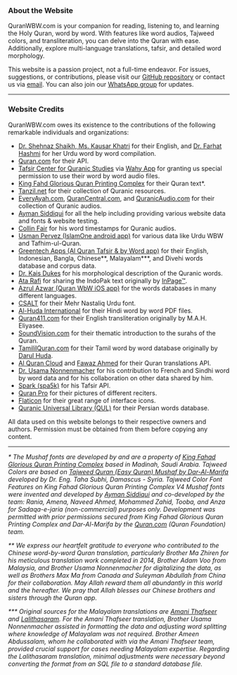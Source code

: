 ### About the Website

QuranWBW.com is your companion for reading, listening to, and learning the Holy Quran, word by word. With features like word audios, Tajweed colors, and transliteration, you can delve into the Quran with ease. Additionally, explore multi-language translations, tafsir, and detailed word morphology.

This website is a passion project, not a full-time endeavor. For issues, suggestions, or contributions, please visit our [GitHub repository](https://github.com/marwan/quranwbw) or contact us via [email](mailto:quranwbw@gmail.com). You can also join our [WhatsApp group](https://chat.whatsapp.com/CtrbWUB4GTyDdZWXWujVSl) for updates.

---

### Website Credits

QuranWBW.com owes its existence to the contributions of the following remarkable individuals and organizations:

- [Dr. Shehnaz Shaikh, Ms. Kausar Khatri](http://emuslim.com/Quran/Translation_English.asp) for their English, and [Dr. Farhat Hashmi](https://www.farhathashmi.com) for her Urdu word by word compilation.
- [Quran.com](https://quran.com) for their API.
- [Tafsir Center for Quranic Studies](https://tafsir.net/) via [Wahy App](https://web.wahy.net/) for granting us special permission to use their word by word audio files.
- [King Fahd Glorious Quran Printing Complex](http://qurancomplex.gov.sa/) for their Quran text\*.
- [Tanzil.net](http://tanzil.net/trans/) for their collection of Quranic resources.
- [EveryAyah.com](http://everyayah.com), [QuranCentral.com](https://qurancentral.com), and [QuranicAudio.com](https://quranicaudio.com) for their collection of Quranic audios.
- [Ayman Siddiqui](https://zoopernet.com) for all the help including providing various website data and fonts & website testing.
- [Collin Fair](https://github.com/cpfair) for his word timestamps for Quranic audios.
- [Usman Pervez (IslamOne android app)](https://play.google.com/store/apps/details?id=com.atq.quranemajeedapp.org.islamone&hl=en) for various data like Urdu WBW and Tafhim-ul-Quran.
- [Greentech Apps (Al Quran Tafsir & by Word app)](https://gtaf.org) for their English, Indonesian, Bangla, Chinese**, Malayalam\***, and Divehi words database and corpus data.
- [Dr. Kais Dukes](https://github.com/kaisdukes) for his morphological description of the Quranic words.
- [Ata Rafi](https://www.typemybook.com/download/complete-quran-kareem-text/) for sharing the IndoPak text originally by [InPage™](http://inpage.com/).
- [Azrul Azwar (Quran WbW iOS app)](https://apps.apple.com/us/app/quran-word-by-word/id588198510) for the words databases in many different languages.
- [CSALT](http://csalt.itu.edu.pk/urdufont/index.html) for their Mehr Nastaliq Urdu font.
- [Al-Huda International](https://www.alhudapk.com/products/hindi-section.html) for their Hindi word by word PDF files.
- [Quran411.com](https://www.quran411.com/) for their English transliteration originally by M.A.H. Eliyasee.
- [SoundVision.com](https://www.soundvision.com/article/a-thematic-introduction-to-the-surahs-of-the-qur-an) for their thematic introduction to the surahs of the Quran.
- [TamililQuran.com](http://www.tamililquran.com/) for their Tamil word by word database originally by [Darul Huda](https://www.darulhuda.net/).
- [Al Quran Cloud](https://alquran.cloud/) and [Fawaz Ahmed](https://github.com/fawazahmed0) for their Quran translations API.
- [Dr. Usama Nonnenmacher](https://drusaman.github.io/) for his contribution to French and Sindhi word by word data and for his collaboration on other data shared by him.
- [Spark (spa5k)](https://github.com/spa5k/tafsir_api) for his Tafsir API.
- [Quran Pro](https://quran-pro.com/) for their pictures of different reciters.
- [Flaticon](https://www.flaticon.com/uicons/) for their great range of interface icons.
- [Quranic Universal Library (QUL)](https://qul.tarteel.ai/) for their Persian words database.

All data used on this website belongs to their respective owners and authors. Permission must be obtained from them before copying any content.

---

_\* The Mushaf fonts are developed by and are a property of [King Fahad Glorious Quran Printing Complex](https://qurancomplex.gov.sa/) based in Madinah, Saudi Arabia. Tajweed Colors are based on [Tajweed Quran (Easy Quran) Mushaf by Dar-Al-Marifa](https://easyquran.com/ar/) developed by Dr. Eng. Taha Subhi, Damascus - Syria. Tajweed Color Font Features on King Fahad Glorious Quran Printing Complex V4 Mushaf fonts were invented and developed by [Ayman Siddiqui](https://zoopernet.com) and co-developed by the team: Rania, Amena, Naveed Ahmed, Mohammed Zahid, Tooba, and Anza for Sadaqa-e-jaria (non-commercial) purposes only. Development was permitted with prior permissions secured from King Fahad Glorious Quran Printing Complex and Dar-Al-Marifa by the [Quran.com](https://quran.com) (Quran Foundation) team._

_\*\* We express our heartfelt gratitude to everyone who contributed to the Chinese word-by-word Quran translation, particularly Brother Ma Zhiren for his meticulous translation work completed in 2014, Brother Adam Voo from Malaysia, and Brother Usama Nonnenmacher for digitalizing the data, as well as Brothers Max Ma from Canada and Suleyman Abdullah from China for their collaboration. May Allah reward them all abundantly in this world and the hereafter. We pray that Allah blesses our Chinese brothers and sisters through the Quran app._

_\*\*\* Original sources for the Malayalam translations are [Amani Thafseer](https://amanithafseer.com) and [Lalithasaram](https://www.lalithasaram.net/). For the Amani Thafseer translation, Brother Usama Nonnenmacher assisted in formatting the data and adjusting word splitting where knowledge of Malayalam was not required. Brother Ameen Abdussalam, whom he collaborated with via the Amani Thafseer team, provided crucial support for cases needing Malayalam expertise. Regarding the Lalithasaram translation, minimal adjustments were necessary beyond converting the format from an SQL file to a standard database file._
